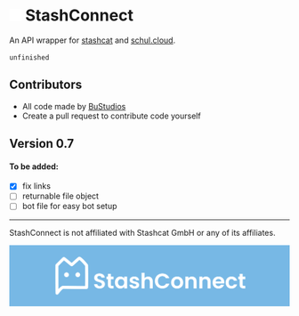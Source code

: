 # <img src="assets/icon.png" height="22"> StashConnect

An API wrapper for [stashcat](https://stashcat.com/) and [schul.cloud](https://schul.cloud).<br>
```
unfinished
```

## Contributors
- All code made by [BuStudios](https://github.com/bustudios)
- Create a pull request to contribute code yourself

## Version 0.7
#### To be added:
- [x] fix links
- [ ] returnable file object
- [ ] bot file for easy bot setup

---
StashConnect is not affiliated with Stashcat GmbH or any of its affiliates.

<img src="assets/icon-full.png">